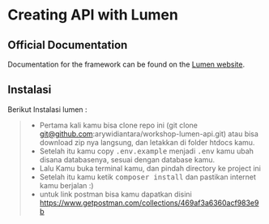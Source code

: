 #  Creating API with Lumen

## Official Documentation

Documentation for the framework can be found on the [Lumen website](http://lumen.laravel.com/docs).

Instalasi
-------------
Berikut Instalasi lumen :

> - Pertama kali kamu bisa clone repo ini (git clone git@github.com:arywidiantara/workshop-lumen-api.git) atau bisa download zip nya langsung, dan letakkan di folder htdocs kamu.
> - Setelah itu kamu copy <kbd>.env.example</kbd> menjadi <kbd>.env</kbd> kamu ubah disana databasenya, sesuai dengan database kamu.
> - Lalu Kamu buka terminal kamu, dan pindah directory ke project ini
> - Setelah itu kamu ketik <kbd>composer install</kbd> dan pastikan internet kamu berjalan :)
> - untuk link postman bisa kamu dapatkan disini https://www.getpostman.com/collections/469af3a6360acf983e9b


